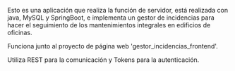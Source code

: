 Esto es una aplicación que realiza la función de servidor, está realizada con java, MySQL y SpringBoot, e implementa un gestor de incidencias para hacer el seguimiento de los mantenimientos integrales en edificios de oficinas.

Funciona junto al proyecto de página web 'gestor_incidencias_frontend'.

Utiliza REST para la comunicación y Tokens para la autenticación.
